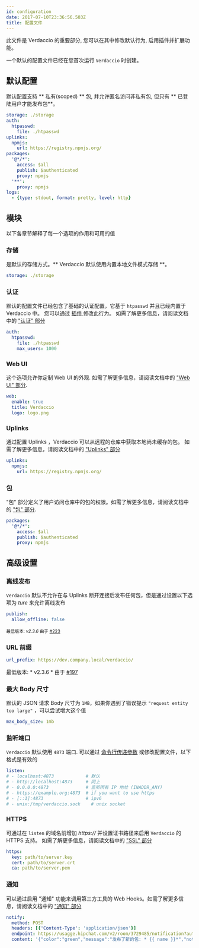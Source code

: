 ```yaml
---
id: configuration
date: 2017-07-10T23:36:56.503Z
title: 配置文件
---
```

此文件是 Verdaccio 的重要部分, 您可以在其中修改默认行为, 启用插件并扩展功能。

一个默认的配置文件已经在您首次运行 ` Verdaccio ` 时创建。

## 默认配置

默认配置支持 ** 私有(scoped) ** 包, 并允许匿名访问非私有包, 但只有 ** 已登陆用户才能发布包**。

```yaml
storage: ./storage
auth:
  htpasswd:
    file: ./htpasswd
uplinks:
  npmjs:
    url: https://registry.npmjs.org/
packages:
  '@*/*':
    access: $all
    publish: $authenticated
    proxy: npmjs
  '**':
    proxy: npmjs
logs:
  - {type: stdout, format: pretty, level: http}
```

## 模块

以下各章节解释了每一个选项的作用和可用的值

### 存储

是默认的存储方式。** Verdaccio 默认使用内置本地文件模式存储 **。

```yaml
storage: ./storage
```

### 认证

默认的配置文件已经包含了基础的认证配置，它基于 `htpasswd` 并且已经内置于 Verdaccio 中。 您可以通过 [ 插件 ](plugins.md) 修改此行为。 如需了解更多信息，请阅读文档中的 ["认证" 部分](auth.md)

```yaml
auth:
  htpasswd:
    file: ./htpasswd
    max_users: 1000
```

### Web UI

这个选项允许你定制 Web UI 的外观. 如需了解更多信息，请阅读文档中的 ["Web UI" 部分](web.md).

```yaml
web:
  enable: true
  title: Verdaccio
  logo: logo.png
```

### Uplinks

通过配置 Uplinks ，Verdaccio 可以从远程的仓库中获取本地尚未缓存的包。 如需了解更多信息，请阅读文档中的 ["Uplinks" 部分](uplinks.md)

```yaml
uplinks:
  npmjs:
    url: https://registry.npmjs.org/
```

### 包

"包" 部分定义了用户访问仓库中的包的权限。如需了解更多信息，请阅读文档中的 [ "包" 部分](packages.md).

```yaml
packages:
  '@*/*':
    access: $all
    publish: $authenticated
    proxy: npmjs
```

## 高级设置

### 离线发布

`Verdaccio` 默认不允许在与 Uplinks 断开连接后发布任何包，但是通过设置以下选项为 *ture* 来允许离线发布

```yaml
publish:
  allow_offline: false
```

<small>最低版本: <em> v2.3.6 </em> 由于 <a href="https://github.com/verdaccio/verdaccio/pull/223"> #223 </a></small>

### URL 前缀

```yaml
url_prefix: https://dev.company.local/verdaccio/
```

最低版本: * v2.3.6 * 由于 [ #197 ](https://github.com/verdaccio/verdaccio/pull/197)

### 最大 Body 尺寸

默认的 JSON 请求 Body 尺寸为 `1MB`，如果你遇到了错误提示 `"request entity too large"` ，可以尝试增大这个值

```yaml
max_body_size: 1mb
```

### 监听端口

`Verdaccio` 默认使用 `4873` 端口. 可以通过 [命令行传递参数](cli.md) 或修改配置文件，以下格式是有效的

```yaml
listen:
# - localhost:4873            # 默认
# - http://localhost:4873     # 同上
# - 0.0.0.0:4873              # 监听所有 IP 地址 (INADDR_ANY)
# - https://example.org:4873  # if you want to use https
# - [::1]:4873                # ipv6
# - unix:/tmp/verdaccio.sock    # unix socket
```

### HTTPS

可通过在 `listen` 的域名前增加 *https://* 并设置证书路径来启用 `Verdaccio` 的 HTTPS 支持。 如需了解更多信息，请阅读文档中的 ["SSL" 部分](ssl.md)

```yaml
https:
  key: path/to/server.key
  cert: path/to/server.crt
  ca: path/to/server.pem
```

### 通知

可以通过启用 "通知" 功能来调用第三方工具的 Web Hooks。如需了解更多信息，请阅读文档中的 ["通知" 部分](notifications.md)

```yaml
notify:
  method: POST
  headers: [{'Content-Type': 'application/json'}]
  endpoint: https://usagge.hipchat.com/v2/room/3729485/notification?auth_token=mySecretToken
  content: '{"color":"green","message":"发布了新的包: * {{ name }}*","notify":true,"message_format":"text"}'
```